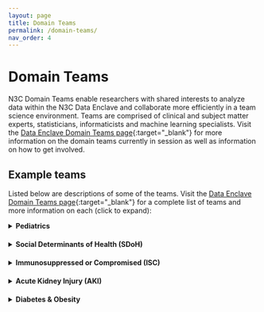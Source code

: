 ```yaml
---
layout: page
title: Domain Teams
permalink: /domain-teams/
nav_order: 4
---
```


# Domain Teams
N3C Domain Teams enable researchers with shared interests to analyze data within the N3C Data Enclave and collaborate more efficiently in a team science environment. Teams are comprised of clinical and subject matter experts, statisticians, informaticists and machine learning specialists. Visit the [Data Enclave Domain Teams page](https://covid.cd2h.org/domain-teams){:target="_blank"} for more information on the domain teams currently in session as well as information on how to get involved.

## Example teams

Listed below are descriptions of some of the teams. Visit the [Data Enclave Domain Teams page](https://covid.cd2h.org/domain-teams){:target="_blank"} for a complete list of teams and more information on each (click to expand):

  <details style="margin-bottom: 20px">
    <summary><strong>Pediatrics</strong></summary>
    <br>
    <div style="padding-left: 20px">
      <i>The Pediatrics Clinical Domain Team aims to study the unique impact of COVID-19 on children from birth to young adulthood.
      </i>
      <br>
      <strong>Lead Investigator: Tell Bennett, MD</strong>
    </div>
    <br>
  </details>


  <details style="margin-bottom: 20px">
    <summary><strong>Social Determinants of Health (SDoH)</strong></summary>
    <br>
    <div style="padding-left: 20px">
      <i>The goal of the Social Determinants of Health (SDoH) Clinical Domain Team is to identify at least three questions that either validate current research or answer new questions for the following categories: local policy around COVID-19, impact of groups experiencing resource challenges, and impact of the pandemic on inequalities.</i>
      <br>
      <strong>Lead Investigator: Charisse Madlock-Brown, PhD, MLS; Adam Wilcox, PhD</strong>
    </div>
    <br>
  </details>


  <details style="margin-bottom: 20px">
    <summary><strong>Immunosuppressed or Compromised (ISC)</strong></summary>
    <br>
    <div style="padding-left: 20px">
      <i>The Immunosuppressed/Compromised (ISC) Clinical Domain Team aims to gain a better understanding of how COVID-19 affects patient populations with suppressed or compromised immune systems. The initial research will focus on a subset of target populations, including persons with HIV, solid organ transplant patients, and patients with autoimmune disorders, including skin diseases such as atopic dermatitis and eczema. The team will also identify areas of research for the ISC populations that will require additional in-depth study at a level that the N3C data may not be able to provide. Through this research, a better understanding will be gained for how various types, levels, and durations of immunosuppression or compromise contribute towards ISC patient outcomes upon COVID-19 infection.</i>
      <br>
      <strong>Lead Investigators: Amy Olex, MS; Roslyn Mannon, MD, FASN; Vithal Madhira</strong>
    </div>
    <br>
  </details>


  <details style="margin-bottom: 20px">
    <summary><strong>Acute Kidney Injury (AKI)</strong></summary>
    <br>
    <div style="padding-left: 20px">
      <i>The Acute Kidney Injury (AKI) Clinical Domain Team aims to investigate risk factors associated with kidney injury and recovery, as well as use of angiotensin-converting enzyme (ACE) inhibitors and angiotensin II receptor blockers (ARBs) in kidney disease. Their research involves the assessment of risk factors, predictors, duration, dialysis need and timing, clinical measures, and interventions for COVID-19-related complications of the kidney. The team also collaborates with other nephrology domain experts.</i>
      <br>
      <strong>Lead Investigators: Sandeep Mallipattu, MD, FASN; Richard Moffitt, PhD</strong>
    </div>
    <br>
  </details>


  <details style="margin-bottom: 20px">
    <summary><strong>Diabetes & Obesity</strong></summary>
    <br>
    <div style="padding-left: 20px">
      <i>The Diabetes and Obesity Clinical Domain Team aims to address questions regarding who among people with diabetes and/or obesity are likely to experience poor outcomes in the setting of COVID-19. Though hundreds of papers have been written on this topic, most involve small sample size, single centers, international data resources or other characteristics that leave unanswered questions. Three protocols have been drafted to examine: (1) Effect of glycemic control on COVID-19 outcomes, (2) COVID-19 outcomes as a function of metformin use, and (3) Comparative effectiveness research on COVID-19 outcomes as a function of antihyperglycemic medication use at baseline. The overall goal is to evaluate baseline factors for effects on COVID-19 outcomes in diabetes.</i>
      <br>
      <strong>Lead Investigators: John Buse, MD</strong>
    </div>
    <br>
  </details>
